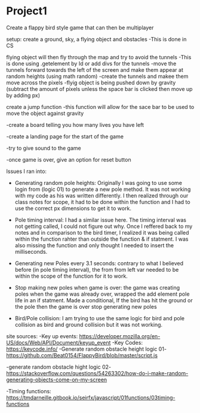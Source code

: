# Project1
Create a flappy bird style game that can then be multiplayer

setup:
create a ground, sky, a flying object and obstacles 
-This is done in CS

flying object will then fly through the map and try to avoid the tunnels
-This is done using .getelement by Id or add divs for the tunnels 
-move the tunnels  forward towards the left of the screen and make them appear at random heights (using math random)
-create the tunnels and makee them move across the pixels 
-flyig object is being pushed down by gravity (subtract the amount of pixels unless the space bar is clicked then move up by adding px)

create a jump function
-this function will allow for the sace bar to be used to move the object against gravity

-create a board telling you how many lives you have left

-create a landing page for the start of the game

-try to give sound to the game

-once game is over, give an option for reset button



Issues I ran into:
- Generating random pole heights:
Originally I was going to use some login from (logic 01) to generate a new pole method. It was not working with my code as his was written differently. I then realized through our class notes for scope, it had to be done within the function and I had to use the correct px dimensions to get it to work.

- Pole timing interval:
I had a similar issue here. The timing interval was not getting called, I could not figure out why. Once I reffered back to my notes and in comparison to the bird timer, I realized it was being called within the function rahter than outside the function & if statment. I was also missing the function and only thought I needed to insert the milliseconds.

- Generating new Poles every 3.1 seconds:
contrary to what I believed before (in pole timing interval), the from from left var needed to be within the scope of the function for it to work. 

- Stop making new poles when game is over:
the game was creating poles when the game was already over, wrapped the add element pole life in an if statment. Made a conditional, If the bird has hit the ground or the pole then the game is over stop generating new poles

- Bird/Pole collision:
I am trying to use the same logic for bird and pole collision as bird and ground collision but it was not working. 





site sources:
-Key up events: https://developer.mozilla.org/en-US/docs/Web/API/Document/keyup_event
-Key Codes: https://keycode.info/
-Generate random obstacle height logic 01- 
https://github.com/Beat0154/FlappyBird/blob/master/script.js

-generate random obstacle hight logic 02-
https://stackoverflow.com/questions/54263302/how-do-i-make-random-generating-objects-come-on-my-screen

-Timing functions: https://tmdarneille.gitbook.io/seirfx/javascript/01functions/03timing-functions
